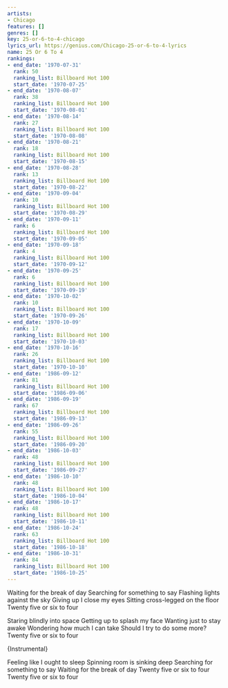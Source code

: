 ```yaml
---
artists:
- Chicago
features: []
genres: []
key: 25-or-6-to-4-chicago
lyrics_url: https://genius.com/Chicago-25-or-6-to-4-lyrics
name: 25 Or 6 To 4
rankings:
- end_date: '1970-07-31'
  rank: 50
  ranking_list: Billboard Hot 100
  start_date: '1970-07-25'
- end_date: '1970-08-07'
  rank: 38
  ranking_list: Billboard Hot 100
  start_date: '1970-08-01'
- end_date: '1970-08-14'
  rank: 27
  ranking_list: Billboard Hot 100
  start_date: '1970-08-08'
- end_date: '1970-08-21'
  rank: 18
  ranking_list: Billboard Hot 100
  start_date: '1970-08-15'
- end_date: '1970-08-28'
  rank: 13
  ranking_list: Billboard Hot 100
  start_date: '1970-08-22'
- end_date: '1970-09-04'
  rank: 10
  ranking_list: Billboard Hot 100
  start_date: '1970-08-29'
- end_date: '1970-09-11'
  rank: 6
  ranking_list: Billboard Hot 100
  start_date: '1970-09-05'
- end_date: '1970-09-18'
  rank: 4
  ranking_list: Billboard Hot 100
  start_date: '1970-09-12'
- end_date: '1970-09-25'
  rank: 6
  ranking_list: Billboard Hot 100
  start_date: '1970-09-19'
- end_date: '1970-10-02'
  rank: 10
  ranking_list: Billboard Hot 100
  start_date: '1970-09-26'
- end_date: '1970-10-09'
  rank: 17
  ranking_list: Billboard Hot 100
  start_date: '1970-10-03'
- end_date: '1970-10-16'
  rank: 26
  ranking_list: Billboard Hot 100
  start_date: '1970-10-10'
- end_date: '1986-09-12'
  rank: 81
  ranking_list: Billboard Hot 100
  start_date: '1986-09-06'
- end_date: '1986-09-19'
  rank: 67
  ranking_list: Billboard Hot 100
  start_date: '1986-09-13'
- end_date: '1986-09-26'
  rank: 55
  ranking_list: Billboard Hot 100
  start_date: '1986-09-20'
- end_date: '1986-10-03'
  rank: 48
  ranking_list: Billboard Hot 100
  start_date: '1986-09-27'
- end_date: '1986-10-10'
  rank: 48
  ranking_list: Billboard Hot 100
  start_date: '1986-10-04'
- end_date: '1986-10-17'
  rank: 48
  ranking_list: Billboard Hot 100
  start_date: '1986-10-11'
- end_date: '1986-10-24'
  rank: 63
  ranking_list: Billboard Hot 100
  start_date: '1986-10-18'
- end_date: '1986-10-31'
  rank: 84
  ranking_list: Billboard Hot 100
  start_date: '1986-10-25'
---
```

Waiting for the break of day
Searching for something to say
Flashing lights against the sky
Giving up I close my eyes
Sitting cross-legged on the floor
Twenty five or six to four


Staring blindly into space
Getting up to splash my face
Wanting just to stay awake
Wondering how much I can take
Should I try to do some more?
Twenty five or six to four

{Instrumental}


Feeling like I ought to sleep
Spinning room is sinking deep
Searching for something to say
Waiting for the break of day
Twenty five or six to four
Twenty five or six to four
